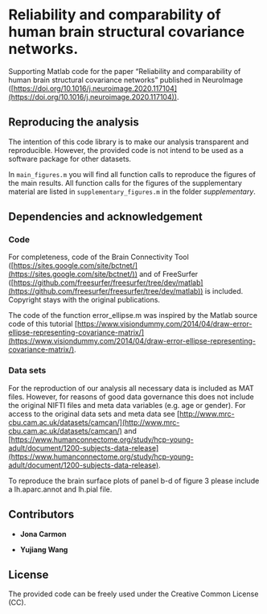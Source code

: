 # Reliability and comparability of human brain structural covariance networks.

Supporting Matlab code for the paper “Reliability and comparability of human brain structural covariance networks” published in NeuroImage ([https://doi.org/10.1016/j.neuroimage.2020.117104](https://doi.org/10.1016/j.neuroimage.2020.117104)).



## Reproducing the analysis

The intention of this code library is to make our analysis transparent and reproducible. However, the provided code is not intend to be used as a software package for other datasets.

In `main_figures.m` you will find all function calls to reproduce the figures of the main results. All function calls for the figures of the supplementary material are listed in `supplementary_figures.m` in the folder *supplementary*.


## Dependencies and acknowledgement

### Code

For completeness, code of the Brain Connectivity Tool ([https://sites.google.com/site/bctnet/](https://sites.google.com/site/bctnet/)) and of FreeSurfer ([https://github.com/freesurfer/freesurfer/tree/dev/matlab](https://github.com/freesurfer/freesurfer/tree/dev/matlab)) is included. Copyright stays with the original publications.

The code of the function error_ellipse.m was inspired by the Matlab source code of this tutorial [https://www.visiondummy.com/2014/04/draw-error-ellipse-representing-covariance-matrix/](https://www.visiondummy.com/2014/04/draw-error-ellipse-representing-covariance-matrix/).

### Data sets

For the reproduction of our analysis all necessary data is included as MAT files. However, for reasons of good data governance this does not include the original NIFTI files and meta data variables (e.g. age or gender). For access to the original data sets and meta data see [http://www.mrc-cbu.cam.ac.uk/datasets/camcan/](http://www.mrc-cbu.cam.ac.uk/datasets/camcan/) and [https://www.humanconnectome.org/study/hcp-young-adult/document/1200-subjects-data-release](https://www.humanconnectome.org/study/hcp-young-adult/document/1200-subjects-data-release).

To reproduce the brain surface plots of panel b-d of figure 3 please include a lh.aparc.annot and lh.pial file.


## Contributors

* **Jona Carmon**

* **Yujiang Wang**


## License

The provided code can be freely used under the Creative Common License (CC).